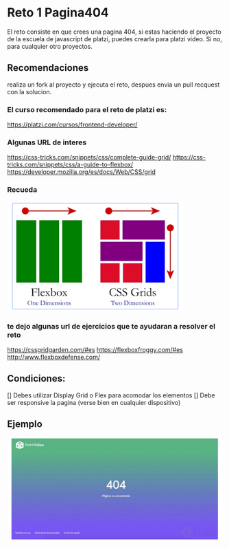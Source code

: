 # Reto 1 Pagina404

El reto consiste en que crees una pagina 404, si estas haciendo el proyecto de la escuela de javascript de platzi, puedes crearla para platzi video. Si no, para cualquier otro proyectos.

## Recomendaciones

realiza un fork al proyecto y ejecuta el reto, despues envia un pull recquest con la solucion.

### El curso recomendado para el reto de platzi es:

https://platzi.com/cursos/frontend-developer/

### Algunas URL de interes
https://css-tricks.com/snippets/css/complete-guide-grid/
https://css-tricks.com/snippets/css/a-guide-to-flexbox/
https://developer.mozilla.org/es/docs/Web/CSS/grid

### Recueda 
![display](assets/image.png)

### te dejo algunas url de ejercicios que te ayudaran a resolver el reto

https://cssgridgarden.com/#es
https://flexboxfroggy.com/#es
http://www.flexboxdefense.com/


## Condiciones:

[] Debes utilizar Display Grid o Flex para acomodar los elementos
[] Debe ser responsive la pagina (verse bien en cualquier dispositivo)

## Ejemplo
![Ejemplo](assets/Captura.PNG)



